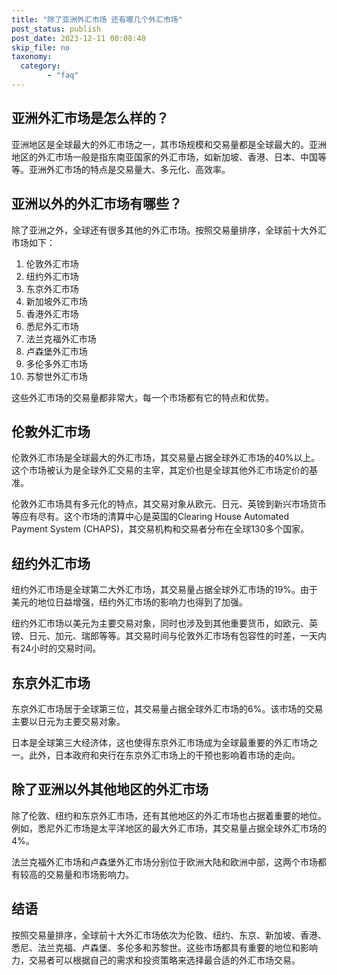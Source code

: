 ```yaml
---
title: "除了亚洲外汇市场 还有哪几个外汇市场"
post_status: publish
post_date: 2023-12-11 00:08:40
skip_file: no
taxonomy:
  category:
        - "faq"
---
```


## 亚洲外汇市场是怎么样的？

亚洲地区是全球最大的外汇市场之一，其市场规模和交易量都是全球最大的。亚洲地区的外汇市场一般是指东南亚国家的外汇市场，如新加坡、香港、日本、中国等等。亚洲外汇市场的特点是交易量大、多元化、高效率。

## 亚洲以外的外汇市场有哪些？

除了亚洲之外，全球还有很多其他的外汇市场。按照交易量排序，全球前十大外汇市场如下：

1. 伦敦外汇市场
2. 纽约外汇市场
3. 东京外汇市场
4. 新加坡外汇市场
5. 香港外汇市场
6. 悉尼外汇市场
7. 法兰克福外汇市场
8. 卢森堡外汇市场
9. 多伦多外汇市场
10. 苏黎世外汇市场

这些外汇市场的交易量都非常大，每一个市场都有它的特点和优势。

## 伦敦外汇市场

伦敦外汇市场是全球最大的外汇市场，其交易量占据全球外汇市场的40%以上。这个市场被认为是全球外汇交易的主宰，其定价也是全球其他外汇市场定价的基准。

伦敦外汇市场具有多元化的特点，其交易对象从欧元、日元、英镑到新兴市场货币等应有尽有。这个市场的清算中心是英国的Clearing House Automated Payment System (CHAPS)，其交易机构和交易者分布在全球130多个国家。

## 纽约外汇市场

纽约外汇市场是全球第二大外汇市场，其交易量占据全球外汇市场的19%。由于美元的地位日益增强，纽约外汇市场的影响力也得到了加强。

纽约外汇市场以美元为主要交易对象，同时也涉及到其他重要货币，如欧元、英镑、日元、加元、瑞郎等等。其交易时间与伦敦外汇市场有包容性的时差，一天内有24小时的交易时间。

## 东京外汇市场

东京外汇市场居于全球第三位，其交易量占据全球外汇市场的6%。该市场的交易主要以日元为主要交易对象。

日本是全球第三大经济体，这也使得东京外汇市场成为全球最重要的外汇市场之一。此外，日本政府和央行在东京外汇市场上的干预也影响着市场的走向。

## 除了亚洲以外其他地区的外汇市场

除了伦敦、纽约和东京外汇市场，还有其他地区的外汇市场也占据着重要的地位。例如，悉尼外汇市场是太平洋地区的最大外汇市场，其交易量占据全球外汇市场的4%。

法兰克福外汇市场和卢森堡外汇市场分别位于欧洲大陆和欧洲中部，这两个市场都有较高的交易量和市场影响力。

## 结语

按照交易量排序，全球前十大外汇市场依次为伦敦、纽约、东京、新加坡、香港、悉尼、法兰克福、卢森堡、多伦多和苏黎世。这些市场都具有重要的地位和影响力，交易者可以根据自己的需求和投资策略来选择最合适的外汇市场交易。
